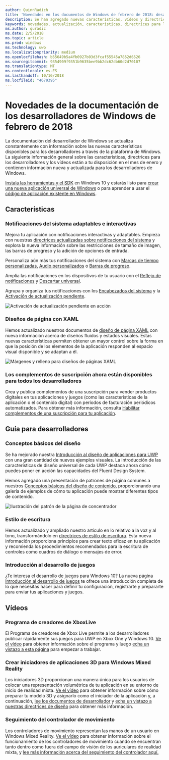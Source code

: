 ```yaml
---
author: QuinnRadich
title: 'Novedades en los documentos de Windows de febrero de 2018: desarrollar aplicaciones para UWP'
description: Se han agregado nuevas características, vídeos y directrices para los desarrolladores a la documentación de febrero de 2018 para los desarrolladores de Windows 10.
keywords: novedades, actualización, características, directrices para los desarrolladores, Windows 10, febrero
ms.author: quradic
ms.date: 2/5/2018
ms.topic: article
ms.prod: windows
ms.technology: uwp
ms.localizationpriority: medium
ms.openlocfilehash: b55649b5a4fb0927b03d3fcaf55545a7852d6526
ms.sourcegitcommit: 9354909f9351b9635bee9bb2dc62db60d2d70107
ms.translationtype: MT
ms.contentlocale: es-ES
ms.lasthandoff: 10/16/2018
ms.locfileid: "4679395"
---
```

# <a name="whats-new-in-the-windows-developer-docs-in-february-2018"></a>Novedades de la documentación de los desarrolladores de Windows de febrero de 2018

La documentación del desarrollador de Windows se actualiza constantemente con información sobre las nuevas características disponibles para los desarrolladores a través de la plataforma de Windows. La siguiente información general sobre las características, directrices para los desarrolladores y los vídeos están a tu disposición en el mes de enero y contienen información nueva y actualizada para los desarrolladores de Windows.

[Instala las herramientas y el SDK](http://go.microsoft.com/fwlink/?LinkId=821431) en Windows 10 y estarás listo para [crear una nueva aplicación universal de Windows](../get-started/create-uwp-apps.md) o para aprender a usar el [código de aplicación existente en Windows](../porting/index.md).


## <a name="features"></a>Características

### <a name="adaptive-and-interactive-toast-notifications"></a>Notificaciones del sistema adaptables e interactivas

Mejora tu aplicación con notificaciones interactivas y adaptables. Empieza con nuestras [directrices actualizadas sobre notificaciones del sistema](../design/shell/tiles-and-notifications/adaptive-interactive-toasts.md) y explora la nueva información sobre las restricciones de tamaño de imagen, las barras de progreso y la adición de opciones de entrada.

Personaliza aún más tus notificaciones del sistema con [Marcas de tiempo personalizadas](../design/shell/tiles-and-notifications/custom-timestamps-on-toasts.md), [Audio personalizados](../design/shell/tiles-and-notifications/custom-audio-on-toasts.md) o [Barras de progreso](../design/shell/tiles-and-notifications/toast-progress-bar.md).

Amplía las notificaciones en los dispositivos de tu usuario con el [Reflejo de notificaciones](../design/shell/tiles-and-notifications/notification-mirroring.md) y [Descartar universal](../design/shell/tiles-and-notifications/universal-dismiss.md).

Agrupa y organiza tus notificaciones con los [Encabezados del sistema](../design/shell/tiles-and-notifications/toast-headers.md) y la [Activación de actualización pendiente](../design/shell/tiles-and-notifications/toast-pending-update.md).

![Activación de actualización pendiente en acción](../design/shell/tiles-and-notifications/images/toast-pendingupdate.gif)

### <a name="page-layouts-with-xaml"></a>Diseños de página con XAML

Hemos actualizado nuestros documentos de [diseño de página XAML](../design/layout/layouts-with-xaml.md) con nueva información acerca de diseños fluidos y estados visuales. Estas nuevas características permiten obtener un mayor control sobre la forma en que la posición de los elementos de la aplicación responden al espacio visual disponible y se adaptan a él.

![Márgenes y relleno para diseños de páginas XAML](../design/layout/images/xaml-layout-margins-padding.png)

### <a name="subscription-add-ons-are-now-available-to-all-developers"></a>Los complementos de suscripción ahora están disponibles para todos los desarrolladores

Crea y publica complementos de una suscripción para vender productos digitales en tus aplicaciones y juegos (como las características de la aplicación o el contenido digital) con períodos de facturación periódicos automatizados. Para obtener más información, consulta [Habilitar complementos de una suscripción para tu aplicación](../monetize/enable-subscription-add-ons-for-your-app.md).

## <a name="developer-guidance"></a>Guía para desarrolladores

### <a name="design-basics"></a>Conceptos básicos del diseño

Se ha mejorado nuestra [Introducción al diseño de aplicaciones para UWP](../design/basics/design-and-ui-intro.md) con una gran cantidad de nuevos ejemplos visuales. La introducción de las características de diseño universal de cada UWP destaca ahora cómo puedes poner en acción las capacidades del Fluent Design System.

Hemos agregado una presentación de patrones de página comunes a nuestros [Conceptos básicos del diseño de contenido](../design/basics/content-basics.md), proporcionando una galería de ejemplos de cómo tu aplicación puede mostrar diferentes tipos de contenido.

![Ilustración del patrón de la página de concentrador](../design/basics/images/hub.png)

### <a name="writing-style"></a>Estilo de escritura

Hemos actualizado y ampliado nuestro artículo en lo relativo a la voz y al tono, transformándolo en [directrices de estilo de escritura](../design/style/writing-style.md). Esta nueva información proporciona principios para crear texto eficaz en tu aplicación y recomienda los procedimientos recomendados para la escritura de controles como cuadros de diálogo o mensajes de error.

### <a name="getting-started-for-game-development"></a>Introducción al desarrollo de juegos

¿Te interesa el desarrollo de juegos para Windows 10? La nueva página [Introducción al desarrollo de juegos](../gaming/getting-started.md) te ofrece una introducción completa de lo que necesitas hacer para definir tu configuración, registrarte y prepararte para enviar tus aplicaciones y juegos.

## <a name="videos"></a>Vídeos

### <a name="xbox-live-creators-program"></a>Programa de creadores de XboxLive

El Programa de creadores de Xbox Live permite a los desarrolladores publicar rápidamente sus juegos para UWP en Xbox One y Windows 10. [Ve el vídeo](https://www.youtube.com/watch?v=zpFfHHBkVq4) para obtener información sobre el programa y luego [echa un vistazo a esta página](https://www.xbox.com/developers/creators-program) para empezar a trabajar.

### <a name="creating-3d-app-launchers-for-windows-mixed-reality"></a>Crear iniciadores de aplicaciones 3D para Windows Mixed Reality

Los iniciadores 3D proporcionan una manera única para los usuarios de colocar una representación volumétrica de tu aplicación en su entorno de inicio de realidad mixta. [Ve el vídeo](https://www.youtube.com/watch?v=TxIslHsEXno) para obtener información sobre cómo preparar tu modelo 3D y asignarlo como el iniciador de la aplicación y, a continuación, [lee los documentos de desarrollador](https://developer.microsoft.com/windows/mixed-reality/implementing_3d_app_launchers) y [echa un vistazo a nuestras directrices de diseño](https://developer.microsoft.com/windows/mixed-reality/3d_app_launcher_design_guidance) para obtener más información.

### <a name="motion-controller-tracking"></a>Seguimiento del controlador de movimiento

Los controladores de movimiento representan las manos de un usuario en Windows Mixed Reality. [Ve el vídeo](https://www.youtube.com/watch?v=rkDpRllbLII) para obtener información sobre el funcionamiento de los controladores de movimiento cuando se encuentran tanto dentro como fuera del campo de visión de los auriculares de realidad mixta, y [lee más información acerca del seguimiento del controlador aquí.](https://developer.microsoft.com/windows/mixed-reality/motion_controllers#controller_tracking_state%E2%80%9D)